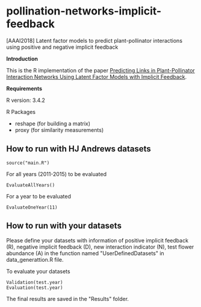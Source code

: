 # pollination-networks-implicit-feedback
[AAAI2018] Latent factor models to predict plant-pollinator interactions using positive and negative implicit feedback 

**Introduction**

This is the R implementation of the paper [Predicting Links in Plant-Pollinator Interaction Networks Using Latent Factor Models with Implicit Feedback](https://www.aaai.org/ocs/index.php/AAAI/AAAI18/paper/view/17131/15762).


**Requirements**

R version: 3.4.2

R Packages
- reshape (for building a matrix)
- proxy (for similarity measurements)

## How to run with HJ Andrews datasets
```
source("main.R")
```

For all years (2011-2015) to be evaluated
```
EvaluateAllYears() 
```

For a year to be evaluated
```
EvaluateOneYear(11)
```

## How to run with your datasets

Please define your datasets with information of positive implicit feedback (R), negative implicit feedback (D), new interaction indicator (N), test flower abundance (A) in the function named "UserDefinedDatasets" in data_generattion.R file.

To evaluate your datasets
```
Validation(test.year)
Evaluation(test.year)
```


The final results are saved in the "Results" folder.


